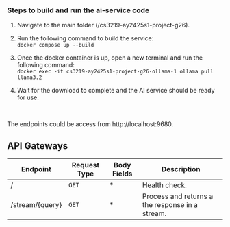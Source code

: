 ### Steps to build and run the ai-service code

1. Navigate to the main folder (/cs3219-ay2425s1-project-g26).

2. Run the following command to build the service: <br>
 `docker compose up --build`

3. Once the docker container is up, open a new terminal and run the following command: <br>
  `docker exec -it cs3219-ay2425s1-project-g26-ollama-1 ollama pull llama3.2`

4. Wait for the download to complete and the AI service should be ready for use.

<br>

The endpoints could be access from http://localhost:9680.

## API Gateways

| Endpoint               | Request Type | Body Fields | Description |
|-------------------------| ------------ |  ---------- |-------------|
| /               | `GET` | * | Health check. |
| /stream/{query} | `GET` | * | Process and returns a the response in a stream.   |
